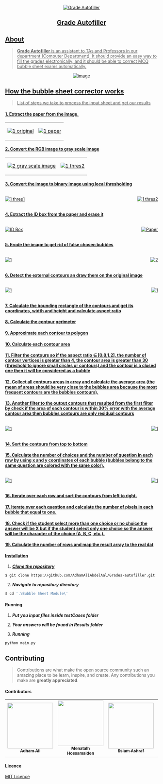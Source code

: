 <div align="center">
<a href="" rel="noopener">
  
  ![Grade Autofiller](https://t3.ftcdn.net/jpg/00/33/15/36/240_F_33153607_eYe0x5YRdY2BQYcco5eDkfP9SWABvqtQ.jpg)
</div>

<h2 align="center">Grade Autofiller</h2>

## About
> **Grade Autofiller** is an assistant to TAs and Professors in our department (Computer Department). It should provide an easy way to fill the grades electronically, and it should be able to correct MCQ bubble sheet exams automatically.


<div align="center">

![image](./Bubble%20Sheet%20Module/readme%20imgs/flowchart.png)

</div>

## How the bubble sheet corrector works
> List of steps we take to process the input sheet and get our results


#### 1. Extract the paper from the image.

<table>
<tr>
<td>

![1  original](./Bubble%20Sheet%20Module/readme%20imgs/withID.jpg)

</td>
<td>

![1  paper](./Bubble%20Sheet%20Module/readme%20imgs/paper.jpg)

</td>
</tr>
</table>


#### 2. Convert the RGB image to gray scale image

<table>
<tr>
<td>

![2  gray scale image](./Bubble%20Sheet%20Module/readme%20imgs/gray.jpg)

</td>
<td>

![1  thres2](./Bubble%20Sheet%20Module/readme%20imgs/CameraFour0.jpeg)

</td>
</tr>
</table>


#### 3. Convert the image to binary image using local thresholding

<div align="center" style="display:flex;flex-wrap:nowrap; justify-content:space-between; align-items:center; gap:10px">

![1  thres1](./Bubble%20Sheet%20Module/readme%20imgs/thres.jpg)

![1  thres2](./Bubble%20Sheet%20Module/readme%20imgs/thres.jpeg)

</div>

#### 4. Extract the ID box from the paper and erase it
<div align="center" style="display:flex;flex-wrap:nowrap; justify-content:space-between; align-items:center; gap:10px">

![ID Box](./Bubble%20Sheet%20Module/readme%20imgs/id%20box.jpg)

![Paper](./Bubble%20Sheet%20Module/readme%20imgs/paperwithoutbox.jpg)

</div>

#### 5. Erode the image to get rid of false chosen bubbles
<div align="center" style="display:flex;flex-wrap:nowrap; justify-content:space-between; align-items:center; gap:10px">

![1](./Bubble%20Sheet%20Module/readme%20imgs/CameraFour0eroded.jpg)

![2](./Bubble%20Sheet%20Module/readme%20imgs/CameraFour0eroded.jpeg)

</div>

#### 6. Detect the external contours an draw them on the original image
<div align="center" style="display:flex;flex-wrap:nowrap; justify-content:space-between; align-items:center; gap:10px">

![1](./Bubble%20Sheet%20Module/readme%20imgs/CameraFour0exconts.jpg)

![1](./Bubble%20Sheet%20Module/readme%20imgs/CameraFour0exconts.jpeg)

</div>

#### 7. Calculate the bounding rectangle of the contours and get its coordinates, width and height and calculate aspect ratio

#### 8. Calculate the contour perimeter

#### 9. Approximate each contour to polygon
#### 10. Calculate each contour area

#### 11. Filter the contours so if the aspect ratio ∈ [0.8,1.2], the number of contour vertices is greater than 4, the contour area is greater than 30 (threshold to ignore small circles or contours) and the contour is a closed one then it will be considered as a bubble

#### 12. Collect all contours areas in array and calculate the average area (the mean of areas should be very close to the bubbles area because the most frequent contours are the bubbles contours).

#### 13. Another filter to the output contours that resulted from the first filter by check if the area of each contour is within 30% error with the average contour area then bubbles contours are only residual contours
<div align="center" style="display:flex;flex-wrap:nowrap; justify-content:space-between; align-items:center; gap:10px">

![1](./Bubble%20Sheet%20Module/readme%20imgs/bubbles.jpg)

![1](./Bubble%20Sheet%20Module/readme%20imgs/bubbles.jpeg)

</div>

#### 14. Sort the contours from top to bottom

#### 15. Calculate the number of choices and the number of question in each row by using x and y coordinates of each bubble (bubbles belong to the same question are colored with the same color).
<div align="center" style="display:flex;flex-wrap:nowrap; justify-content:space-between; align-items:center; gap:10px">

![1](./Bubble%20Sheet%20Module/readme%20imgs/withIDquestions.jpg)

![1](./Bubble%20Sheet%20Module/readme%20imgs/withIDquestions.jpeg)

</div>

#### 16. Iterate over each row and sort the contours from left to right.

#### 17. Iterate over each question and calculate the number of pixels in each bubble that equal to one.

#### 18. Check if the student select more than one choice or no choice the answer will be X but if the student select only one choice so the answer will be the character of the choice (A, B, C, etc.).

#### 19. Calculate the number of rows and map the result array to the real dat


#### Installation

1. **_Clone the repository_**

```sh
$ git clone https://github.com/AdhamAliAbdelAal/Grades-autofiller.git
```
2. **_Navigate to repository directory_**
```sh
$ cd '.\Bubble Sheet Module\'
```


#### Running

1. **_Put you input files inside testCases folder_**
2. **_Your answers will be found in Results folder_**

3. **_Running_**
```sh
python main.py
```

## Contributing

> Contributions are what make the open source community such an amazing place to be learn, inspire, and create. Any contributions you make are **greatly appreciated**.


#### Contributors
<table>
  <tr>
    <td align="center"><a href="https://github.com/AdhamAliAbdelAal"><img src="https://avatars.githubusercontent.com/u/83884426?v=4" width="150px;" alt=""/><br /><sub><b>Adham Ali</b></sub></a><br /></td>
    <td align="center"><a href="https://github.com/MennaTalhHossamAlden"><img src="https://avatars.githubusercontent.com/u/76497207?v=4" width="150px;" alt=""/><br /><sub><b>Menatalh Hossamalden</b></sub></a><br /></td>
    <td align="center"><a href="https://github.com/EslamAsHhraf"><img src="https://avatars.githubusercontent.com/u/71986226?v=4" width="150px;" alt=""/><br /><sub><b>Eslam Ashraf</b></sub></a><br /></td>
    <td align="center"><a href="https://github.com/MohamedWw"><img src="https://avatars.githubusercontent.com/u/64079821?v=4" width="150px;" alt=""/><br /><sub><b>Mohamed Walid</b></sub></a><br /></td>
     
  </tr>
 </table>

#### Licence
[MIT Licence](https://github.com/AbdallahHemdan/Orchestra/blob/master/LICENSE)